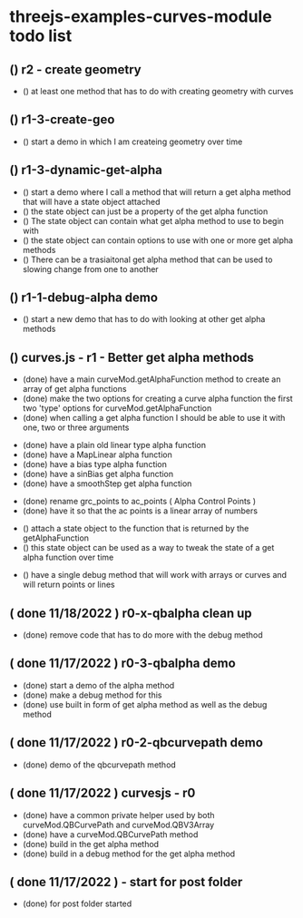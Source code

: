 # threejs-examples-curves-module todo list

## () r2 - create geometry
* () at least one method that has to do with creating geometry with curves

## () r1-3-create-geo
* () start a demo in which I am createing geometry over time

## () r1-3-dynamic-get-alpha
* () start a demo where I call a method that will return a get alpha method that will have a state object attached
* () the state object can just be a property of the get alpha function
* () The state object can contain what get alpha method to use to begin with
* () the state object can contain options to use with one or more get alpha methods
* () There can be a trasiaitonal get alpha method that can be used to slowing change from one to another

## () r1-1-debug-alpha demo
* () start a new demo that has to do with looking at other get alpha methods

## () curves.js - r1 - Better get alpha methods
<!-- single main get alpha function -->
* (done) have a main curveMod.getAlphaFunction method to create an array of get alpha functions
* (done) make the two options for creating a curve alpha function the first two 'type' options for curveMod.getAlphaFunction
* (done) when calling a get alpha function I should be able to use it with one, two or three arguments
<!-- Have a few options for types of get alpha functions -->
* (done) have a plain old linear type alpha function
* (done) have a MapLinear alpha function
* (done) have a bias type alpha function
* (done) have a sinBias get alpha function
* (done) have a smoothStep get alpha function
<!-- ac points array in place of grc points -->
* (done) rename grc\_points to ac\_points \( Alpha Control Points \)
* (done) have it so that the ac points is a linear array of numbers

<!-- alpha function state objects -->
* () attach a state object to the function that is returned by the getAlphaFunction
* () this state object can be used as a way to tweak the state of a get alpha function over time

<!-- single debug method -->
* () have a single debug method that will work with arrays or curves and will return points or lines


## ( done 11/18/2022 ) r0-x-qbalpha clean up
* (done) remove code that has to do more with the debug method

## ( done 11/17/2022 ) r0-3-qbalpha demo
* (done) start a demo of the alpha method
* (done) make a debug method for this
* (done) use built in form of get alpha method as well as the debug method

## ( done 11/17/2022 ) r0-2-qbcurvepath demo
* (done) demo of the qbcurvepath method

## ( done 11/17/2022 ) curvesjs - r0
* (done) have a common private helper used by both curveMod.QBCurvePath and curveMod.QBV3Array
* (done) have a curveMod.QBCurvePath method
* (done) build in the get alpha method
* (done) build in a debug method for the get alpha method

## ( done 11/17/2022 ) - start for post folder
* (done) for post folder started
